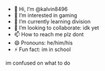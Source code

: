 - 👋 Hi, I’m @kalvin8496
- 👀 I’m interested in gaming
- 🌱 I’m currently learning division
- 💞️ I’m looking to collaborate: idk yet
- 📫 How to reach me plz dont
- 😄 Pronouns: he/him/his
- ⚡ Fun fact: im in school

<!---
kalvin8496/kalvin8496 is a ✨ special ✨ repository because its `README.md` (this file) appears on your GitHub profile.
You can click the Preview link to take a look at your changes.
--->
im confused on what to do
